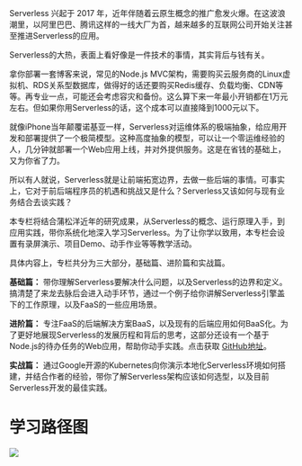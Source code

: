 Serverless 兴起于 2017 年，近年伴随着云原生概念的推广愈发火爆。在这波浪潮里，以阿里巴巴、腾讯这样的一线大厂为首，越来越多的互联网公司开始关注甚至推进Serverless的应用。

Serverless的大热，表面上看好像是一件技术的事情，其实背后与钱有关。

拿你部署一套博客来说，常见的Node.js MVC架构，需要购买云服务商的Linux虚拟机、RDS关系型数据库，做得好的话还要购买Redis缓存、负载均衡、CDN等等。再专业一点，可能还会考虑容灾和备份。这么算下来一年最小开销都在1万元左右。但如果你用Serverless的话，这个成本可以直接降到1000元以下。

就像iPhone当年颠覆诺基亚一样，Serverless对运维体系的极端抽象，给应用开发和部署提供了一个极简模型。这种高度抽象的模型，可以让一个零运维经验的人，几分钟就部署一个Web应用上线，并对外提供服务。这是在省钱的基础上，又为你省了力。

所以有人就说，Serverless就是让前端拓宽边界，去做一些后端的事情。可事实上，它对于前后端程序员的机遇和挑战又是什么？Serverless又该如何与现有业务结合去谈实践？

本专栏将结合蒲松洋近年的研究成果，从Serverless的概念、运行原理入手，到应用实践，带你系统化地深入学习Serverless。为了让你学以致用，本专栏会设置有录屏演示、项目Demo、动手作业等等教学活动。

具体内容上，专栏共分为三大部分，基础篇、进阶篇和实战篇。

**基础篇：** 带你理解Serverless要解决什么问题，以及Serverless的边界和定义。搞清楚了来龙去脉后会进入动手环节，通过一个例子给你讲解Serverless引擎盖下的工作原理，以及FaaS的一些应用场景。

**进阶篇：** 专注FaaS的后端解决方案BaaS，以及现有的后端应用如何BaaS化。为了更好地展现Serverless的发展历程和背后的思考，这部分还设有一个基于Node.js的待办任务的Web应用，帮助你动手实践。点击获取 [GitHub地址](https://github.com/pusongyang/todolist-backend)。

**实战篇：** 通过Google开源的Kubernetes向你演示本地化Serverless环境如何搭建，并结合作者的经验，带你了解Serverless架构应该如何选型，以及目前Serverless开发的最佳实践。

# 学习路径图

![](https://static001.geekbang.org/resource/image/62/10/62bb60b638c2cde5efd95ae94789bf10.jpg)